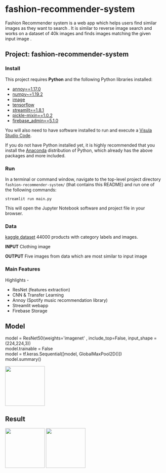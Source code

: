 # fashion-recommender-system
Fashion Recommender system is a web app which helps users find similar images as they want to search . It is similar to reverse image search and works on a dataset of 40k images and finds images matching the given input image .

## Project: fashion-recommender-system

### Install

This project requires **Python** and the following Python libraries installed:

- [annoy==1.17.0](https://algorithmia.com/algorithms/spotify/Annoy/docs)
- [numpy~=1.19.2](https://numpy.org/)
- [image](https://pypi.org/project/image/)
- [tensorflow](https://www.tensorflow.org/)
- [streamlit==1.8.1](https://streamlit.io/)
- [pickle-mixin==1.0.2](https://pypi.org/project/pickle-mixin/)
- [firebase_admin==5.1.0](https://pypi.org/project/firebase-admin/)

You will also need to have software installed to run and execute a [Visula Studio Code](https://code.visualstudio.com/).

If you do not have Python installed yet, it is highly recommended that you install the [Anaconda](https://www.anaconda.com/download/) distribution of Python, which already has the above packages and more included. 


### Run

In a terminal or command window, navigate to the top-level project directory `fashion-recommender-system/` (that contains this README) and run one of the following commands:

```
streamlit run main.py
```  


This will open the Jupyter Notebook software and project file in your browser.

### Data

[kaggle dataset](https://www.kaggle.com/datasets/paramaggarwal/fashion-product-images-small)
44000 products with category labels and images.

**INPUT**
Clothing image 

**OUTPUT**
Five images from data which are most similar to input image

### Main Features

Highlights -
- ResNet (features extraction)
- CNN & Transfer Learning
- Annoy (Spotify music recommendation library)
- Streamlit webapp
- Firebase Storage

## Model
model = ResNet50(weights='imagenet' , include_top=False, input_shape = (224,224,3)) <br>
model.trainable = False<br>
model = tf.keras.Sequential([model,  GlobalMaxPool2D()])<br>
model.summary()<br>


<img src="https://drive.google.com/file/d/1ufNTZ0ug2a6M3Zo16sAZLnlXtf7ERH9A/view?usp=sharing" width="128"/>

## Result
<img src="https://drive.google.com/file/d/1BcDSAW3sWzcH-PT7ELGA1qt2AGrZJHxW/view?usp=sharing" width="128"/>
<img src="https://drive.google.com/file/d/1mH8m7XvxN4x-H-qE3sBHgu5NhKls26KN/view?usp=sharing" width="128"/>


